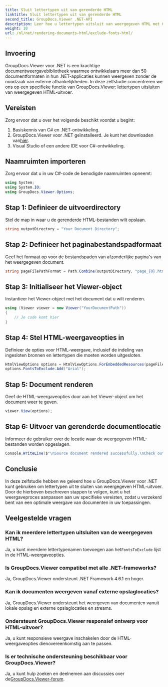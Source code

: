 ```yaml
---
title: Sluit lettertypen uit van gerenderde HTML
linktitle: Sluit lettertypen uit van gerenderde HTML
second_title: GroupDocs.Viewer .NET-API
description: Leer hoe u lettertypen uitsluit van weergegeven HTML met GroupDocs.Viewer voor .NET. Volg deze stapsgewijze handleiding voor een naadloze documentweergave.
weight: 10
url: /nl/net/rendering-documents-html/exclude-fonts-html/
---
```

## Invoering
GroupDocs.Viewer voor .NET is een krachtige documentweergavebibliotheek waarmee ontwikkelaars meer dan 50 documentformaten in hun .NET-applicaties kunnen weergeven zonder de noodzaak van externe afhankelijkheden. In deze zelfstudie concentreren we ons op een specifieke functie van GroupDocs.Viewer: lettertypen uitsluiten van weergegeven HTML-uitvoer. 
## Vereisten
Zorg ervoor dat u over het volgende beschikt voordat u begint:
1. Basiskennis van C# en .NET-ontwikkeling.
2.  GroupDocs.Viewer voor .NET geïnstalleerd. Je kunt het downloaden van[hier](https://releases.groupdocs.com/viewer/net/).
3. Visual Studio of een andere IDE voor C#-ontwikkeling.

## Naamruimten importeren
Zorg ervoor dat u in uw C#-code de benodigde naamruimten opneemt:
```csharp
using System;
using System.IO;
using GroupDocs.Viewer.Options;
```

## Stap 1: Definieer de uitvoerdirectory
Stel de map in waar u de gerenderde HTML-bestanden wilt opslaan.
```csharp
string outputDirectory = "Your Document Directory";
```
## Stap 2: Definieer het paginabestandspadformaat
Geef het formaat op voor de bestandspaden van afzonderlijke pagina's van het weergegeven document.
```csharp
string pageFilePathFormat = Path.Combine(outputDirectory, "page_{0}.html");
```
## Stap 3: Initialiseer het Viewer-object
Instantieer het Viewer-object met het document dat u wilt renderen.
```csharp
using (Viewer viewer = new Viewer("YourDocumentPath"))
{
    // Je code komt hier
}
```
## Stap 4: Stel HTML-weergaveopties in
Definieer de opties voor HTML-weergave, inclusief de indeling van ingesloten bronnen en lettertypen die moeten worden uitgesloten.
```csharp
HtmlViewOptions options = HtmlViewOptions.ForEmbeddedResources(pageFilePathFormat);
options.FontsToExclude.Add("Arial");
```
## Stap 5: Document renderen
Geef de HTML-weergaveopties door aan het Viewer-object om het document weer te geven.
```csharp
viewer.View(options);
```
## Stap 6: Uitvoer van gerenderde documentlocatie
Informeer de gebruiker over de locatie waar de weergegeven HTML-bestanden worden opgeslagen.
```csharp
Console.WriteLine($"\nSource document rendered successfully.\nCheck output in {outputDirectory}.");
```

## Conclusie
In deze zelfstudie hebben we geleerd hoe u GroupDocs.Viewer voor .NET kunt gebruiken om lettertypen uit te sluiten van weergegeven HTML-uitvoer. Door de hierboven beschreven stappen te volgen, kunt u het weergaveproces aanpassen aan uw specifieke vereisten, zodat u verzekerd bent van een optimale weergave van documenten in uw toepassingen.
## Veelgestelde vragen
### Kan ik meerdere lettertypen uitsluiten van de weergegeven HTML?
 Ja, u kunt meerdere lettertypenamen toevoegen aan het`FontsToExclude` lijst in de HTML-weergaveopties.
### Is GroupDocs.Viewer compatibel met alle .NET-frameworks?
Ja, GroupDocs.Viewer ondersteunt .NET Framework 4.6.1 en hoger.
### Kan ik documenten weergeven vanaf externe opslaglocaties?
Ja, GroupDocs.Viewer ondersteunt het weergeven van documenten vanuit lokale opslag en externe opslaglocaties en streams.
### Ondersteunt GroupDocs.Viewer responsief ontwerp voor HTML-uitvoer?
Ja, u kunt responsieve weergave inschakelen door de HTML-weergaveopties dienovereenkomstig aan te passen.
### Is er technische ondersteuning beschikbaar voor GroupDocs.Viewer?
 Ja, u kunt hulp zoeken en deelnemen aan discussies over de[GroupDocs.Viewer-forum](https://forum.groupdocs.com/c/viewer/9).